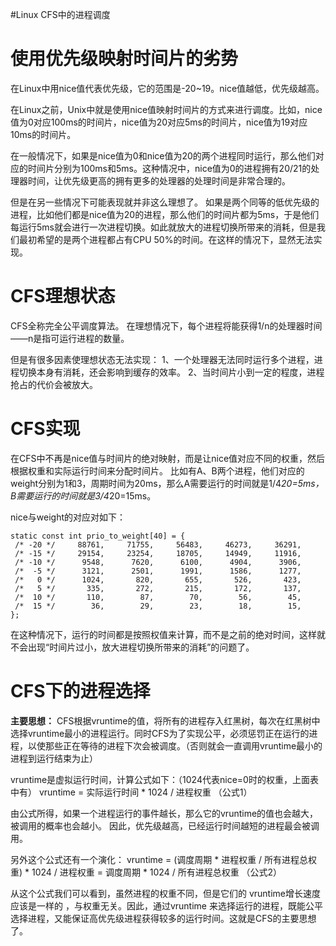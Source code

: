 #Linux CFS中的进程调度
# 使用优先级映射时间片的劣势

在Linux中用nice值代表优先级，它的范围是-20~19。nice值越低，优先级越高。

在Linux之前，Unix中就是使用nice值映射时间片的方式来进行调度。比如，nice值为0对应100ms的时间片，nice值为20对应5ms的时间片，nice值为19对应10ms的时间片。

在一般情况下，如果是nice值为0和nice值为20的两个进程同时运行，那么他们对应的时间片分别为100ms和5ms。这种情况中，nice值为0的进程拥有20/21的处理器时间，让优先级更高的拥有更多的处理器的处理时间是非常合理的。

但是在另一些情况下可能表现就并非这么理想了。  如果是两个同等的低优先级的进程，比如他们都是nice值为20的进程，那么他们的时间片都为5ms，于是他们每运行5ms就会进行一次进程切换。如此就放大的进程切换所带来的消耗，但是我们最初希望的是两个进程都占有CPU 50%的时间。在这样的情况下，显然无法实现。

# CFS理想状态

CFS全称完全公平调度算法。  在理想情况下，每个进程将能获得1/n的处理器时间——n是指可运行进程的数量。

但是有很多因素使理想状态无法实现：  1、一个处理器无法同时运行多个进程，进程切换本身有消耗，还会影响到缓存的效率。  2、当时间片小到一定的程度，进程抢占的代价会被放大。

# CFS实现

在CFS中不再是nice值与时间片的绝对映射，而是让nice值对应不同的权重，然后根据权重和实际运行时间来分配时间片。  比如有A、B两个进程，他们对应的weight分别为1和3，周期时间为20ms，那么A需要运行的时间就是1/4*20=5ms，B需要运行的时间就是3/4*20=15ms。

nice与weight的对应对如下：

```
static const int prio_to_weight[40] = {
 /* -20 */     88761,     71755,     56483,     46273,     36291,
 /* -15 */     29154,     23254,     18705,     14949,     11916,
 /* -10 */      9548,      7620,      6100,      4904,      3906,
 /*  -5 */      3121,      2501,      1991,      1586,      1277,
 /*   0 */      1024,       820,       655,       526,       423,
 /*   5 */       335,       272,       215,       172,       137,
 /*  10 */       110,        87,        70,        56,        45,
 /*  15 */        36,        29,        23,        18,        15,
};
```

在这种情况下，运行的时间都是按照权值来计算，而不是之前的绝对时间，这样就不会出现“时间片过小，放大进程切换所带来的消耗”的问题了。

# CFS下的进程选择

**主要思想：**  CFS根据vruntime的值，将所有的进程存入红黑树，每次在红黑树中选择vruntime最小的进程运行。同时CFS为了实现公平，必须惩罚正在运行的进程，以使那些正在等待的进程下次会被调度。（否则就会一直调用vruntime最小的进程到运行结束为止）

vruntime是虚拟运行时间，计算公式如下：（1024代表nice=0时的权重，上面表中有）  vruntime = 实际运行时间 * 1024 / 进程权重 （公式1）

由公式所得，如果一个进程运行的事件越长，那么它的vruntime的值也会越大，被调用的概率也会越小。  因此，优先级越高，已经运行时间越短的进程最会被调用。

另外这个公式还有一个演化：  vruntime = (调度周期 * 进程权重 / 所有进程总权重) * 1024 / 进程权重 = 调度周期 * 1024 / 所有进程总权重 （公式2）

从这个公式我们可以看到，虽然进程的权重不同，但是它们的 vruntime增长速度应该是一样的 ，与权重无关。因此，通过vruntime 来选择运行的进程，既能公平选择进程，又能保证高优先级进程获得较多的运行时间。这就是CFS的主要思想了。